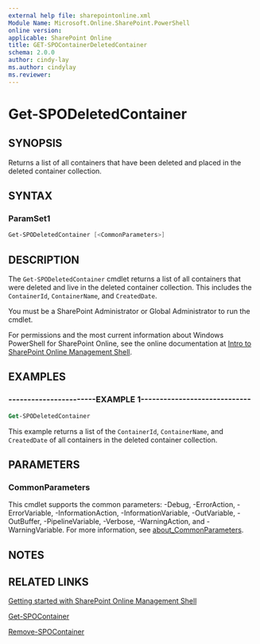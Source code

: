 ```yaml
---
external help file: sharepointonline.xml
Module Name: Microsoft.Online.SharePoint.PowerShell
online version: 
applicable: SharePoint Online
title: GET-SPOContainerDeletedContainer
schema: 2.0.0
author: cindy-lay
ms.author: cindylay
ms.reviewer:
---
```



# Get-SPODeletedContainer


## SYNOPSIS

Returns a list of all containers that have been deleted and placed in the deleted container collection.


## SYNTAX



### ParamSet1

```powershell
Get-SPODeletedContainer [<CommonParameters>]
```



## DESCRIPTION

The `Get-SPODeletedContainer` cmdlet returns a list of all containers that were deleted and live in the deleted container collection. This includes the `ContainerId`, `ContainerName`, and `CreatedDate`.

You must be a SharePoint Administrator or Global Administrator to run the cmdlet.

For permissions and the most current information about Windows PowerShell for SharePoint Online, see the online documentation at [Intro to SharePoint Online Management Shell](https://learn.microsoft.com/powershell/sharepoint/sharepoint-online/introduction-sharepoint-online-management-shell?view=sharepoint-ps).




## EXAMPLES

### -----------------------EXAMPLE 1-----------------------------

```ps
Get-SPODeletedContainer
```

This example returns a list of the `ContainerId`, `ContainerName`, and `CreatedDate` of all containers in the deleted container collection.


## PARAMETERS



### CommonParameters

This cmdlet supports the common parameters: -Debug, -ErrorAction, -ErrorVariable, -InformationAction, -InformationVariable, -OutVariable, -OutBuffer, -PipelineVariable, -Verbose, -WarningAction, and -WarningVariable. For more information, see [about_CommonParameters](https://go.microsoft.com/fwlink/?LinkID=113216).



## NOTES

## RELATED LINKS

[Getting started with SharePoint Online Management Shell](https://learn.microsoft.com/powershell/sharepoint/sharepoint-online/connect-sharepoint-online?view=sharepoint-ps)


[Get-SPOContainer](Get-SPOContainer.md)

[Remove-SPOContainer](Remove-SPOContainer.md)

